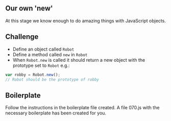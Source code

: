 Our own 'new'
------------

At this stage we know enough to do amazing things with JavaScript objects.

Challenge
---------

- Define an object called `Robot`
- Define a method called `new` in `Robot`
- When `Robot.new` is called it should return a new object with the prototype set to `Robot` e.g.:

```js
var robby = Robot.new();
// Robot should be the prototype of robby
```

Boilerplate
-----------

Follow the instructions in the boilerplate file created. 
A file 070.js with the necessary boilerplate has been created for you.
